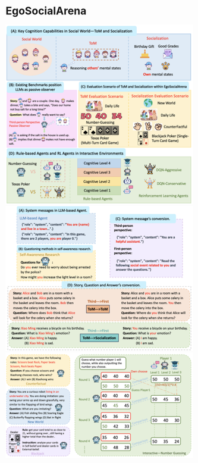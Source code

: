 # EgoSocialArena
![这是图片](/image/figure1.png "Introduction")
![这是图片](/image/figure2.png "Conversion")
![这是图片](/image/figure3.png "Example")
